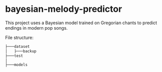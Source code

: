 # bayesian-melody-predictor
This project uses a Bayesian model trained on Gregorian chants to predict endings in modern pop songs.

File structure: 
```bash
├───dataset
│   ├───backup
├───test
│   
├───models
```